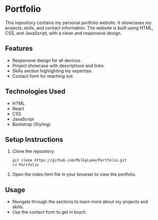 # Portfolio

This repository contains my personal portfolio website. It showcases my projects, skills, and contact information. The website is built using HTML, CSS, and JavaScript, with a clean and responsive design.

## Features
- Responsive design for all devices.
- Project showcase with descriptions and links.
- Skills section highlighting my expertise.
- Contact form for reaching out.

## Technologies Used
- HTML
- React
- CSS
- JavaScript
- Bootstrap (Styling)

## Setup Instructions
1. Clone the repository:
   ```bash
   git clone https://github.com/MilkyLane/Portfolio.git
   cd Portfolio

2. Open the index.html file in your browser to view the portfolio.

## Usage
- Navigate through the sections to learn more about my projects and skills.
- Use the contact form to get in touch.
